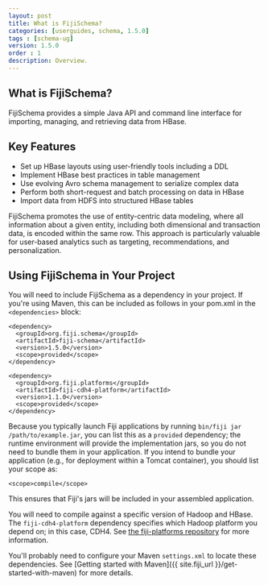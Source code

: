 ```yaml
---
layout: post
title: What is FijiSchema?
categories: [userguides, schema, 1.5.0]
tags : [schema-ug]
version: 1.5.0
order : 1
description: Overview.
---
```


## What is FijiSchema?

FijiSchema provides a simple Java API and command line interface for
importing, managing, and retrieving data from HBase.


## Key Features

- Set up HBase layouts using user-friendly tools including a DDL
- Implement HBase best practices in table management
- Use evolving Avro schema management to serialize complex data
- Perform both short-request and batch processing on data in HBase
- Import data from HDFS into structured HBase tables

FijiSchema promotes the use of entity-centric data modeling, where
all information about a given entity, including both dimensional and
transaction data, is encoded within the same row. This approach is
particularly valuable for user-based analytics such as targeting,
recommendations, and personalization.

## Using FijiSchema in Your Project

You will need to include FijiSchema as a dependency in your project.
If you're using Maven, this can be included as follows in your 
pom.xml in the `<dependencies>` block:

    <dependency>
      <groupId>org.fiji.schema</groupId>
      <artifactId>fiji-schema</artifactId>
      <version>1.5.0</version>
      <scope>provided</scope>
    </dependency>

    <dependency>
      <groupId>org.fiji.platforms</groupId>
      <artifactId>fiji-cdh4-platform</artifactId>
      <version>1.1.0</version>
      <scope>provided</scope>
    </dependency>

Because you typically launch Fiji applications by running `bin/fiji jar
/path/to/example.jar`, you can list this as a `provided` dependency; the runtime
environment will provide the implementation jars, so you do not need to bundle them in
your application. If you intend to bundle your application (e.g., for deployment within a
Tomcat container), you should list your scope as:

    <scope>compile</scope>

This ensures that Fiji's jars will be included in your assembled application.

You will need to compile against a specific version of Hadoop and HBase.
The `fiji-cdh4-platform` dependency specifies which Hadoop platform you depend on; in this
case, CDH4. See [the fiji-platforms repository](https://github.com/fijiproject/fiji-platforms)
for more information.

You'll probably need to configure your Maven `settings.xml` to locate these dependencies.
See [Getting started with Maven]({{ site.fiji_url }}/get-started-with-maven)
for more details.

